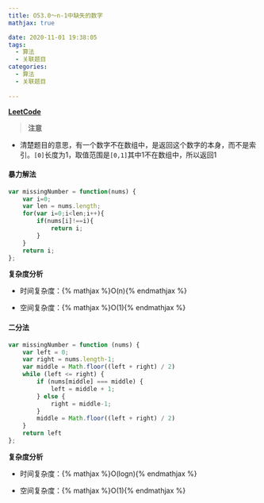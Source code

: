 ```yaml
---
title: O53.0～n-1中缺失的数字
mathjax: true

date: 2020-11-01 19:38:05
tags:
  - 算法
  - 关联题目
categories:
  - 算法
  - 关联题目
  
---
```


**[LeetCode](https://leetcode-cn.com/problems/que-shi-de-shu-zi-lcof/)**

> **注意**

  + 清楚题目的意思，有一个数字不在数组中，是返回这个数字的本身，而不是索引。`[0]`长度为1，取值范围是`[0,1]`其中1不在数组中，所以返回1



#### 暴力解法

```javascript
var missingNumber = function(nums) {
    var i=0;
    var len = nums.length;
    for(var i=0;i<len;i++){
        if(nums[i]!==i){
            return i;
        }
    }
    return i;
};
```

**复杂度分析**

+ 时间复杂度：{% mathjax %}O(n){% endmathjax %}

+ 空间复杂度：{% mathjax %}O(1){% endmathjax %}


#### 二分法

```javascript
var missingNumber = function (nums) {
    var left = 0;
    var right = nums.length-1;
    var middle = Math.floor((left + right) / 2)
    while (left <= right) {
        if (nums[middle] === middle) {
            left = middle + 1;
        } else {
            right = middle-1;
        }
        middle = Math.floor((left + right) / 2)
    }
    return left
};
```
**复杂度分析**

+ 时间复杂度：{% mathjax %}O(logn){% endmathjax %}

+ 空间复杂度：{% mathjax %}O(1){% endmathjax %}